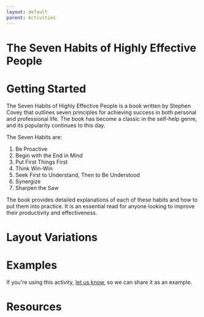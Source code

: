 ```yaml
---
layout: default
parent: Activities
---
```


# The Seven Habits of Highly Effective People

# Getting Started

The Seven Habits of Highly Effective People is a book written by Stephen Covey that outlines seven principles for achieving success in both personal and professional life. The book has become a classic in the self-help genre, and its popularity continues to this day. 

The Seven Habits are: 
1. Be Proactive 
2. Begin with the End in Mind 
3. Put First Things First 
4. Think Win-Win 
5. Seek First to Understand, Then to Be Understood
6. Synergize
7. Sharpen the Saw 

The book provides detailed explanations of each of these habits and how to put them into practice. It is an essential read for anyone looking to improve their productivity and effectiveness.

# Layout Variations
# Examples
If you're using this activity, [let us know](https://github.com/Standards-and-Practices/structured-rapid-development/issues/new?assignees=&labels=documentation&template=example-submission.md&title=Example+of+%5Byour+pattern+here%5D), so we can share it as an example.
# Resources